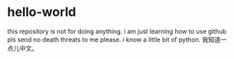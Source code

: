 # hello-world
this repository is not for doing anything. 
i am just learning how to use github pls send no death threats to me please. 
i know a little bit of python. 
我知道一点儿中文。
